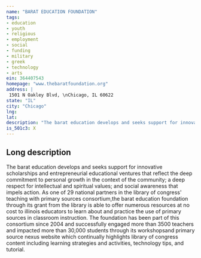 ```yaml
---
name: "BARAT EDUCATION FOUNDATION"
tags:
- education
- youth
- religious
- employment
- social
- funding
- military
- greek
- technology
- arts
ein: 364407543
homepage: "www.thebaratfoundation.org"
address: |
 1501 N Oakley Blvd, \nChicago, IL 60622
state: "IL"
city: "Chicago"
lng: 
lat: 
description: "The barat education develops and seeks support for innovative scholarships and entrepreneurial educational ventures that reflect the deep commitment to personal growth in the context of the community; a deep respect for intellectual and spiritual values; and social awareness that impels action. "
is_501c3: X
---
```


## Long description

The barat education develops and seeks support for innovative scholarships and entrepreneurial educational ventures that reflect the deep commitment to personal growth in the context of the community; a deep respect for intellectual and spiritual values; and social awareness that impels action. As one of 29 national partners in the library of congress' teaching with primary sources consortium,the barat education foundation through its grant from the library is able to offer numerous resources at no cost to illinois educators to learn about and practice the use of primary sources in classroom instruction. The foundation has been part of this consortium since 2004 and successfully engaged more than 3500 teachers and impacted more than 30,000 students through its workshopsand primary source nexus website which continually highlights library of congress content including learning strategies and activities, technology tips, and tutorial. 

